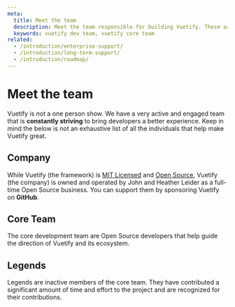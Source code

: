 ```yaml
---
meta:
  title: Meet the team
  description: Meet the team responsible for building Vuetify. These are the core individuals who drive the vision of the framework.
  keywords: vuetify dev team, vuetify core team
related:
  - /introduction/enterprise-support/
  - /introduction/long-term-support/
  - /introduction/roadmap/
---
```


# Meet the team

Vuetify is _not_ a one person show. We have a very active and engaged team that is **constantly striving** to bring developers a better experience. Keep in mind the below is not an exhaustive list of all the individuals that help make Vuetify great.

<PageFeatures />

<PromotedEntry />

## Company

While Vuetify (the framework) is [MIT Licensed](https://github.com/vuetifyjs/vuetify/blob/master/LICENSE.md) and [Open Source](https://opensource.com/resources/what-open-source), Vuetify (the company) is owned and operated by John and Heather Leider as a full-time Open Source business. You can support them by sponsoring Vuetify on **GitHub**.

<PromotedPromoted slug="enterprise-support" />

<AboutTeamMembers team="company" />

## Core Team

The core development team are Open Source developers that help guide the direction of Vuetify and its ecosystem.

<PromotedPromoted slug="vuetify-open-collective" />

<AboutTeamMembers team="core" />

## Legends

Legends are inactive members of the core team. They have contributed a significant amount of time and effort to the project and are recognized for their contributions.

<AboutTeamMembers team="legends" />
